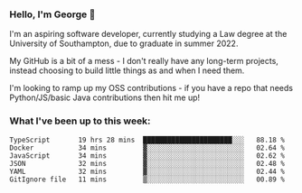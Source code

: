 ### Hello, I'm George 👋

I'm an aspiring software developer, currently studying a Law degree at the University of Southampton, due to graduate in summer 2022. 

My GitHub is a bit of a mess - I don't really have any long-term projects, instead choosing to build little things as and when I need them.

I'm looking to ramp up my OSS contributions - if you have a repo that needs Python/JS/basic Java contributions then hit me up!

<!--
**georgegebbett/georgegebbett** is a ✨ _special_ ✨ repository because its `README.md` (this file) appears on your GitHub profile.

Here are some ideas to get you started:

- 🔭 I’m currently working on ...
- 🌱 I’m currently learning ...
- 👯 I’m looking to collaborate on ...
- 🤔 I’m looking for help with ...
- 💬 Ask me about ...
- 📫 How to reach me: ...
- 😄 Pronouns: ...
- ⚡ Fun fact: ...
-->

### What I've been up to this week:
<!--START_SECTION:waka-->

```text
TypeScript       19 hrs 28 mins  ██████████████████████░░░   88.18 %
Docker           34 mins         ▓░░░░░░░░░░░░░░░░░░░░░░░░   02.64 %
JavaScript       34 mins         ▓░░░░░░░░░░░░░░░░░░░░░░░░   02.62 %
JSON             32 mins         ▓░░░░░░░░░░░░░░░░░░░░░░░░   02.48 %
YAML             32 mins         ▓░░░░░░░░░░░░░░░░░░░░░░░░   02.44 %
GitIgnore file   11 mins         ▒░░░░░░░░░░░░░░░░░░░░░░░░   00.89 %
```

<!--END_SECTION:waka-->
